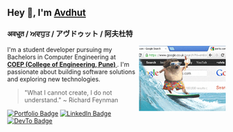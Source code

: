 <h2>Hey 👋, I'm <a href="https://justafolk.github.io/">Avdhut</a></h2>

### अवधुत / ਅਵਧੁਤ / アヴドゥット / 阿夫杜特

<img align="right" src="./200w.gif" />
<p>I'm a student developer pursuing my Bachelors in Computer Engineering at <br/> <strong><a href=""> COEP (College of Engineering, Pune) </a> </strong>. I'm passionate about building software solutions and exploring new technologies.</p>

> "What I cannot create, I do not understand."
> ~ Richard Feynman
> 
<p><a href="https://justafolk.github.io"><img src="https://img.shields.io/badge/-Portfolio-4E69C8?style=flat-square&amp;labelColor=4E69C8&amp;logo=Firefox&amp;link=https://justafolk.github.io" alt="Portfolio Badge"></a>  <a href="https://www.linkedin.com/in/avdhut-kamble/"><img src="https://img.shields.io/badge/-LinkedIn-0077B5?style=flat-square&amp;labelColor=0077B5&amp;logo=LinkedIn&amp;link=https://www.linkedin.com/in/avdhut-kamble/" alt="LinkedIn Badge"></a> <a href="https://dev.to/justafolk"><img src="https://img.shields.io/badge/-DevTo-0A0A0A?style=flat-square&amp;labelColor=0A0A0A&amp;logo=dev.to&amp;link=https://dev.to/justafolk" alt="DevTo Badge"></a> </p>

<!-- Uncomment the following section to include a contribution graph -->
<!--
<h2>⚡️ Recent Contributions</h2>
<p>Check out my recent activity on GitHub:</p>
<a href="https://github.com/justafolk"><img alt="Avdhut's Activity Graph" src="https://activity-graph.herokuapp.com/graph?username=justafolk&theme=xcode" /></a>
-->


